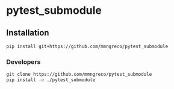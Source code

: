 # pytest_submodule

## Installation

```bash
pip install git+https://github.com/mmngreco/pytest_submodule
```

### Developers

```bash
git clone https://github.com/mmngreco/pytest_submodule
pip install -e ./pytest_submodule
```

